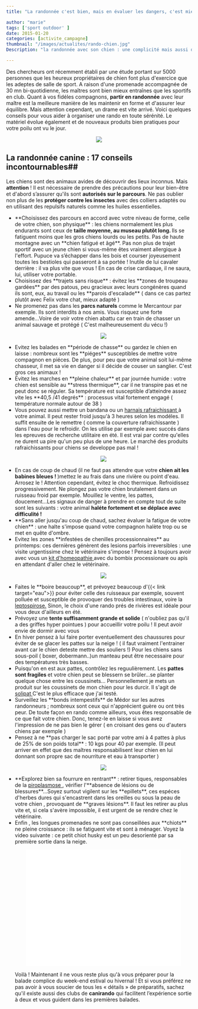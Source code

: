 ```yaml
---
title: "La randonnée c'est bien, mais en évaluer les dangers, c'est mieux."

author: "marie"
tags: ['sport outdoor' ]
date: 2015-01-20
categories: [activite_campagne]
thumbnail: "/images/actualites/rando-chien.jpg"
Description: "la randonnée avec son chien : une complicité mais aussi des dangers à connaitre "

---
```



Des chercheurs ont récemment établi par une étude portant sur 5000 personnes que les heureux propriétaires de chien font plus d'exercice que les adeptes de salle de sport. A raison d'une promenade accompagnée de 30 mn bi-quotidienne, les maîtres sont bien mieux entraînes que les sportifs en club. Quant à vos fidéles compagnons, **partir en randonnée** avec leur maître est la meilleure manière de les maintenir en forme et d'assurer leur équilibre. Mais attention cependant, un drame est vite arrivé. Voici quelques conseils pour vous aider à organiser une rando en toute sérénité. Le matériel évolue également et de nouveaux produits bien pratiques pour votre poilu ont vu le jour.

<p align="center"><img src= "/images/actualites/rando-chien.jpg"></p>

## La randonnée canine : 17 conseils incontournables##
Les chiens sont des animaux avides de découvrir des lieux inconnus. Mais **attention** ! Il est nécessaire de prendre des précautions pour leur bien-être et d'abord s’assurer qu'ils sont **autorisés sur le parcours**. Ne pas oublier non plus de les **protéger contre les insectes** avec des colliers adaptés ou en utilisant des repulsifs naturels comme les huiles essentielles.
<ul>
<li> **Choisissez des parcours en accord avec votre niveau de forme, celle de votre chien, son physique** : les chiens normalement les plus endurants sont ceux de <b> taille moyenne, au museau plutôt long. </b>Ils se fatiguent moins que les gros chiens lourds ou les petits. Pas de haute montagne avec un **chien fatigué et âgé**. Pas non plus de trajet sportif avec un jeune chien si vous-même êtes vraiment allergique à l'effort. Pupuce va s’échapper dans les bois et courser joyeusement toutes les bestioles qui passeront à sa portée ! Inutile de lui cavaler derrière : il va plus vite que vous ! En cas de crise cardiaque, il ne saura, lui, utiliser votre portable.
 </li>



<li>Choisissez des **trajets sans risque** : évitez les **zones de troupeau gardées** par des patous, peu gracieux avec leurs congénères quand ils sont, eux, au travail ou les **parois d'escalade**  ( dans ce cas partez plutôt avec Felix votre chat, mieux adapté )</li>

<li> Ne promenez pas dans les <b> parcs naturels</b> comme le Mercantour par exemple. Ils sont interdits à nos amis. Vous risquez une forte amende...Voire de voir votre chien abattu car en train de chasser un animal sauvage et protégé ( C'est malheureusement du vécu !)</li>

<p align="center"><img src= "/images/actualites/chien-qui-escalade.jpg"></p>

<li>Evitez les balades en **période de chasse** ou gardez le chien en laisse : nombreux sont les **piéges** susceptibles de mettre votre compagnon en piéces. De plus, pour peu que votre animal soit lui-même chasseur, il met sa vie en danger si il décide de couser un sanglier. C'est gros ces animaux ! </li>

<li>
Evitez les marches en **pleine chaleur** et par journée humide : votre chien est sensible au **stress thermique**, car il ne transpire pas et ne peut donc se réguler. Sa température est susceptible d’atteindre assez vite les **40,5 /41 degrés** : processus vital fortement engagé ( température normale autour de 38 ) </li>

<li> Vous pouvez aussi mettre un bandana ou un <a href="http://amzn.to/2vPcAux" target="_blank" rel="nofollow"> harnais rafraichissant </a> à votre animal. Il peut rester froid jusqu'à 3 heures selon les modéles. Il suffit ensuite de le remettre ( comme la couverture rafraichissante ) dans l'eau pour le refroidir. On les utilise par exemple avec succés dans les epreuves de recherche utilitaire en été. Il est vrai par contre qu'elles ne durent ua pire qu'un peu plus de une heure. Le marché des produits rafraichissants pour chiens se developpe pas mal ! </li>

<p align="center"><img src= "/images/actualites/harnais rafraichissant_.jpg" class="img-responsive"></p>

<li> En cas de coup de chaud (il ne faut pas attendre que votre <b> chien ait les babines bleues ! </b>)mettez le au frais dans une rivière ou point d'eau. Arrosez le ! Attention cependant, évitez le choc thermique. Refroidissez progressivement. Ne plongez pas votre chien brutalement dans un ruisseau froid  par exemple. Mouillez le ventre, les pattes, doucement...Les signaux de danger à prendre en compte tout de suite sont les suivants : votre animal <b>haléte fortement et se déplace avec difficulité !</b></li>




<li>**Sans aller jusqu'au coup de chaud, sachez évaluer la fatigue de votre chien** : une halte s'impose quand votre compagnon halète trop ou se met en quête d'ombre.</li>

<li> Evitez les zones **infestées de chenilles processionnaires** au printemps: ces dernières génèrent des lesions parfois irreversibles : une visite urgentissime chez le vétérinaire s'impose ! Pensez à toujours avoir avec vous un <a href="http://www.chien-calme.com/actualites/homeochien-indispensables-sante/" target="_blank" > kit d'homeopathie </a> avec du bombix processionare ou apis  en attendant d'aller chez le vétérinaire. </li>

<p align="center"><img src="/images/actualites/processionnaire.jpg"></p>

<li> Faites le **boire beaucoup**, et  prévoyez beaucoup d'{{< link target="eau">}} pour éviter celle des ruisseaux par exemple, souvent polluée et susceptible de provoquer des troubles intestinaux, voire la  <a href="http://fr.wikipedia.org/wiki/Leptospirose" target=_"blank"> leptospirose.</a>  Sinon, le choix d'une rando prés de rivières est idéale pour vous deux d'ailleurs en été. </li>

<li> Prévoyez une <b>tente suffisamment grande et solide</b> ( n'oubliez pas qu'il a des griffes hyper pointues ) pour accueillir votre poilu ! Il peut avoir envie de dormir avec vous </li>

<li> En hiver pensez à lui faire porter eventuellement des chaussures pour éviter de se glacer les pattes sur la neige ! ( il faut vraiment l'entrainer avant car le chien deteste mettre des souliers !) Pour les chiens sans sous-poil ( boxer, dobermann..)un manteau peut être necessaire pour des températures très basses. </li>

<li> Puisqu'on en est aux pattes, contrôlez les reguulièrement. Les <b>pattes sont fragiles </b> et votre chien peut se blessern se brûler...se planter quelque chose entre les coussinets... Personnellement je mets un produit sur les coussinets de mon chien pour les durcir. Il s'agit de <a href="http://amzn.to/2vFln1k" target="_blank" rel="nofollow"> solipat </a> C'est le plus efficace que j'ai testé.



<li> Surveillez les **bonds intempestifs** de Médor sur les autres randonneurs ; nombreux sont ceux qui n'apprécient guère ou ont très peur. De toute façon en rando comme ailleurs, vous êtes responsable de ce que fait votre chien. Donc, tenez-le en laisse si vous avez l'impression de ne pas bien le gérer ( en croisant des gens ou d'auters chiens par exemple )</li>

 <li> Pensez à ne **pas charger le sac porté par votre ami à 4 pattes à plus de 25% de son poids total** : 10 kgs pour 40 par exemple. (Il peut arriver en effet que des maîtres responsabilisent leur chien en lui donnant son propre sac de nourriture et eau à transporter )</li>

 <p align="center"><img src="/images/actualites/sacados.jpg"></p>

 <li> **Explorez bien sa fourrure en rentrant** : retirer tiques, responsables de la <a href=" http://www.crel.fr/infosante/piroplasmose_canine_babesiose_infosante2.php" target="_blank">  piroplasmose </a>, vérifier l'**absence de lésions ou de blessures**...Soyez surtout vigilent sur les **epillets**, ces espéces d'herbes dures qui s'encastrent dans les oreilles ou sous la peau de votre chien , provoquant de **graves lésions**. Il faut les retirer au plus vite et, si cela s'avère impossible, il est urgent de se rendre chez le vétérinaire.   </a> </li>

<li>  Enfin , les longues promenades ne sont pas conseillées aux **chiots** ne pleine croissance : ils se fatiguent vite et sont à ménager.
Voyez la video suivante : ce petit chiot husky est un peu desorienté par sa première sortie dans la neige.

<p align="center"><iframe width="420" height="315" src="//www.youtube.com/embed/ItfKtXSCYWw" frameborder="0" allowfullscreen></iframe>




Voilà ! Maintenant il ne vous reste plus qu'à vous préparer pour la balade complice du week-end estival ou hivernal ! Et si vous préférez ne pas avoir à vous soucier de tous les « détails » de préparatifs, sachez qu'il existe aussi des clubs de **canirando** qui facilitent l’expérience sortie à deux et vous guident dans les premières balades.




